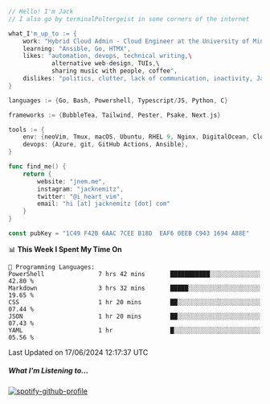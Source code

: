 ```go
// Hello! I'm Jack
// I also go by terminalPoltergeist in some corners of the internet

what_I'm_up_to := {
    work: "Hybrid Cloud Admin - Cloud Engineer at the University of Minnesota",
    learning: "Ansible, Go, HTMX",
    likes: "automation, devops, technical writing,\
            alternative web-design, TUIs,\
            sharing music with people, coffee",
    dislikes: "politics, clutter, lack of communication, inactivity, Java",
}

languages := {Go, Bash, Powershell, Typescript/JS, Python, C}

frameworks := {BubbleTea, Tailwind, Pester, Psake, Next.js}

tools := {
    env: {neoVim, Tmux, macOS, Ubuntu, RHEL 9, Nginx, DigitalOcean, Cloudflare},
    devops: {Azure, git, GitHub Actions, Ansible},
}

func find_me() {
    return {
        website: "jnem.me",
        instagram: "jacknemitz",
        twitter: "@i_heart_vim",
        email: "hi [at] jacknemitz [dot] com"
    }
}

const pubKey = "1C49 F42B 6AAC 7CEE B18D  EAF6 0EEB C943 1694 A88E"
```

<!--START_SECTION:waka-->
📊 **This Week I Spent My Time On** 

```text
💬 Programming Languages: 
PowerShell               7 hrs 42 mins       ███████████░░░░░░░░░░░░░░   42.80 % 
Markdown                 3 hrs 32 mins       █████░░░░░░░░░░░░░░░░░░░░   19.65 % 
CSS                      1 hr 20 mins        ██░░░░░░░░░░░░░░░░░░░░░░░   07.44 % 
JSON                     1 hr 20 mins        ██░░░░░░░░░░░░░░░░░░░░░░░   07.43 % 
YAML                     1 hr                █░░░░░░░░░░░░░░░░░░░░░░░░   05.56 % 
```


 Last Updated on 17/06/2024 12:17:37 UTC
<!--END_SECTION:waka-->

##### What I'm Listening to...

[![spotify-github-profile](https://spotify-github-profile.vercel.app/api/view?uid=jack.nemitz&cover_image=true&show_offline=true&bar_color=53b14f&bar_color_cover=false&background_color=121212FF)](https://spotify-github-profile.vercel.app/api/view?uid=jack.nemitz&redirect=true)
